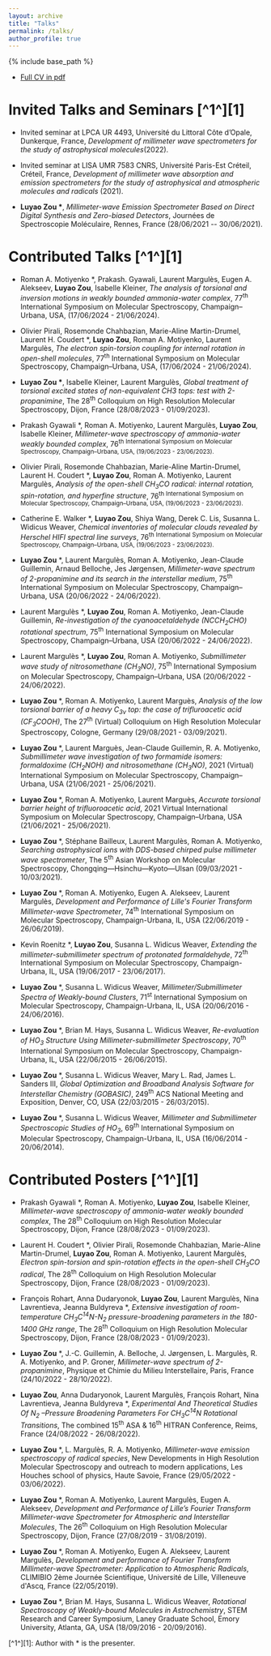 ```yaml
---
layout: archive
title: "Talks"
permalink: /talks/
author_profile: true
---
```


{% include base_path %}

* <a href="../images/cv_luyao_zou.pdf" target="_blank">Full CV in pdf</a>

Invited Talks and Seminars [^1^][1]
=====
* Invited seminar at LPCA UR 4493, Université du Littoral Côte d’Opale, Dunkerque, France, *Development of millimeter wave spectrometers for the study of astrophysical molecules*(2022).

* Invited seminar at LISA UMR 7583 CNRS, Université Paris-Est Créteil, Créteil, France, *Development of millimeter wave absorption and emission spectrometers for the study of astrophysical and atmospheric molecules and radicals* (2021).

* __Luyao Zou &ast;__, *Millimeter-wave Emission Spectrometer Based on Direct Digital Synthesis and Zero-biased Detectors*, Journées de Spectroscopie Moléculaire, Rennes, France (28/06/2021 -- 30/06/2021).

Contributed Talks [^1^][1]
=====

* Roman A. Motiyenko &ast;, Prakash. Gyawali, Laurent Margulès, Eugen A. Alekseev, __Luyao Zou__, Isabelle Kleiner, *The analysis of torsional and inversion motions in weakly bounded ammonia-water complex*, 77<sup>th</sup> International Symposium on Molecular Spectroscopy, Champaign–Urbana, USA, (17/06/2024 - 21/06/2024).

* Olivier Pirali, Rosemonde Chahbazian, Marie-Aline Martin-Drumel, Laurent H. Coudert &ast;, __Luyao Zou__, Roman A. Motiyenko, Laurent Margulès, *The electron spin-torsion coupling for internal rotation in open-shell molecules*, 77<sup>th</sup> International Symposium on Molecular Spectroscopy, Champaign–Urbana, USA, (17/06/2024 - 21/06/2024).

* __Luyao Zou &ast;__, Isabelle Kleiner, Laurent Margulès, *Global treatment of torsional excited states of non-equivalent CH3 tops: test with 2-propanimine*, The 28<sup>th</sup> Colloquium on High Resolution Molecular Spectroscopy, Dijon, France (28/08/2023 - 01/09/2023).

* Prakash Gyawali &ast;, Roman A. Motiyenko, Laurent Margulès, __Luyao Zou__, Isabelle Kleiner, *Millimeter-wave spectroscopy of ammonia-water weakly bounded complex*, 76<sup>th</sub> International Symposium on Molecular Spectroscopy, Champaign–Urbana, USA, (19/06/2023 - 23/06/2023).

* Olivier Pirali, Rosemonde Chahbazian, Marie-Aline Martin-Drumel, Laurent H. Coudert &ast;, __Luyao Zou__, Roman A. Motiyenko, Laurent Margulès, *Analysis of the open-shell CH<sub>3</sub>CO radical: internal rotation, spin-rotation, and hyperfine structure*, 76<sup>th</sub> International Symposium on Molecular Spectroscopy, Champaign–Urbana, USA, (19/06/2023 - 23/06/2023).

* Catherine E. Walker &ast;, __Luyao Zou__, Shiya Wang, Derek C. Lis, Susanna L. Widicus Weaver, *Chemical inventories of molecular clouds revealed by Herschel HIFI spectral line surveys*, 76<sup>th</sub> International Symposium on Molecular Spectroscopy, Champaign–Urbana, USA, (19/06/2023 - 23/06/2023).

* __Luyao Zou__ &ast;, Laurent Margulès, Roman A. Motiyenko, Jean-Claude Guillemin, Arnaud Belloche, Jes Jørgensen, *Millimeter-wave spectrum of 2-propanimine and its search in the interstellar medium*, 75<sup>th</sup> International Symposium on Molecular Spectroscopy, Champaign–Urbana, USA (20/06/2022 - 24/06/2022).

* Laurent Margulès &ast;, __Luyao Zou__, Roman A. Motiyenko, Jean-Claude Guillemin, *Re-investigation of the cyanoacetaldehyde (NCCH<sub>2</sub>CHO) rotational spectrum*, 75<sup>th</sup> International Symposium on Molecular Spectroscopy, Champaign–Urbana, USA (20/06/2022 - 24/06/2022).

* Laurent Margulès &ast;, __Luyao Zou__, Roman A. Motiyenko, *Submillimeter wave study of nitrosomethane (CH<sub>3</sub>NO)*, 75<sup>th</sup> International Symposium on Molecular Spectroscopy, Champaign–Urbana, USA (20/06/2022 - 24/06/2022).

* __Luyao Zou__ &ast;, Roman A. Motiyenko, Laurent Marguès, *Analysis of the low torsional barrier of a heavy C<sub>3v</sub> top: the case of trifluroacetic acid (CF<sub>3</sub>COOH)*, The 27<sup>th</sup> (Virtual) Colloquium on High Resolution Molecular Spectroscopy, Cologne, Germany (29/08/2021 - 03/09/2021).

* __Luyao Zou__ &ast;, Laurent Marguès, Jean-Claude Guillemin, R. A. Motiyenko, *Submillimeter wave investigation of two formamide isomers: formaldoxime (CH<sub>2</sub>NOH) and nitrosomethane (CH<sub>3</sub>NO)*, 2021 (Virtual) International Symposium on Molecular Spectroscopy, Champaign–Urbana, USA (21/06/2021 - 25/06/2021).

* __Luyao Zou__ &ast;, Roman A. Motiyenko, Laurent Marguès, *Accurate torsional barrier height of trifluoroacetic acid*, 2021 Virtual International Symposium on Molecular Spectroscopy, Champaign–Urbana, USA (21/06/2021 - 25/06/2021).

* __Luyao Zou__ &ast;, Stéphane Bailleux, Laurent Margulès, Roman A. Motiyenko, *Searching astrophysical ions with DDS-based chirped pulse millimeter wave spectrometer*, The 5<sup>th</sup> Asian Workshop on Molecular Spectroscopy, Chongqing—Hsinchu—Kyoto—Ulsan (09/03/2021 - 10/03/2021).

* __Luyao Zou__ &ast;, Roman A. Motiyenko, Eugen A. Alekseev, Laurent Margulès, *Development and Performance of Lille's Fourier Transform Millimeter-wave Spectrometer*, 74<sup>th</sup> International Symposium on Molecular Spectroscopy, Champaign-Urbana, IL, USA (22/06/2019 - 26/06/2019).

* Kevin Roenitz &ast;, __Luyao Zou__, Susanna L. Widicus Weaver, *Extending the millimeter-submillimeter spectrum of protonated formaldehyde*, 72<sup>th</sup> International Symposium on Molecular Spectroscopy, Champaign-Urbana, IL, USA (19/06/2017 - 23/06/2017).

* __Luyao Zou__ &ast;, Susanna L. Widicus Weaver, *Millimeter/Submillimeter Spectra of Weakly-bound Clusters*, 71<sup>st</sup> International Symposium on Molecular Spectroscopy, Champaign-Urbana, IL, USA (20/06/2016 - 24/06/2016).

* __Luyao Zou__ &ast;, Brian M. Hays, Susanna L. Widicus Weaver, *Re-evaluation of HO<sub>3</sub> Structure Using Millimeter-submillimeter Spectroscopy*, 70<sup>th</sup> International Symposium on Molecular Spectroscopy, Champaign-Urbana, IL, USA (22/06/2015 - 26/06/2015).

* __Luyao Zou__ &ast;, Susanna L. Widicus Weaver, Mary L. Rad, James L. Sanders III, *Global Optimization and Broadband Analysis Software for Interstellar Chemistry (GOBASIC)*, 249<sup>th</sup> ACS National Meeting and Exposition, Denver, CO, USA (22/03/2015 - 26/03/2015).

* __Luyao Zou__ &ast;, Susanna L. Widicus Weaver, *Millimeter and Submillimeter Spectroscopic Studies of HO<sub>3</sub>*, 69<sup>th</sup> International Symposium on Molecular Spectroscopy, Champaign-Urbana, IL, USA (16/06/2014 - 20/06/2014).
 

Contributed Posters [^1^][1]
======

* Prakash Gyawali &ast;, Roman A. Motiyenko, __Luyao Zou__, Isabelle Kleiner, *Millimeter-wave spectroscopy of ammonia-water weakly bounded complex*, The 28<sup>th</sup> Colloquium on High Resolution Molecular Spectroscopy, Dijon, France (28/08/2023 - 01/09/2023).

* Laurent H. Coudert &ast;, Olivier Pirali, Rosemonde Chahbazian, Marie-Aline Martin-Drumel, __Luyao Zou__, Roman A. Motiyenko, Laurent Margulès, *Electron spin-torsion and spin-rotation effects in the open-shell CH<sub>3</sub>CO radical*, The 28<sup>th</sup> Colloquium on High Resolution Molecular Spectroscopy, Dijon, France (28/08/2023 - 01/09/2023).

* François Rohart, Anna Dudaryonok, __Luyao Zou__, Laurent Margulès, Nina Lavrentieva, Jeanna Buldyreva &ast;, *Extensive investigation of room-temperature CH<sub>3</sub>C<sup>14</sup>N-N<sub>2</sub> pressure-broadening parameters in the 180-1400 GHz range*, The 28<sup>th</sup> Colloquium on High Resolution Molecular Spectroscopy, Dijon, France (28/08/2023 - 01/09/2023).

* __Luyao Zou__ &ast;, J.-C. Guillemin, A. Belloche, J. Jørgensen, L. Margulès, R. A. Motiyenko, and P. Groner, *Millimeter-wave spectrum of 2-propanimine*, Physique et Chimie du Milieu Interstellaire, Paris, France (24/10/2022 - 28/10/2022).

* __Luyao Zou__, Anna Dudaryonok, Laurent Margulès, François Rohart, Nina Lavrentieva, Jeanna Buldyreva &ast;, *Experimental And Theoretical Studies Of N<sub>2</sub> –Pressure Broadening Parameters For CH<sub>3</sub>C<sup>14</sup>N Rotational Transitions*, The combined 15<sup>th</sup> ASA & 16<sup>th</sup> HITRAN Conference, Reims, France (24/08/2022 - 26/08/2022).

* __Luyao Zou__ &ast;, L. Margulès, R. A. Motiyenko, *Millimeter-wave emission spectroscopy of radical species*, New Developments in High Resolution Molecular Spectroscopy and outreach to modern applications, Les Houches school of physics, Haute Savoie, France (29/05/2022 - 03/06/2022).

* __Luyao Zou__ &ast;, Roman A. Motiyenko, Laurent Margulès, Eugen A. Alekseev, *Development and Performance of Lille’s Fourier Transform Millimeter-wave Spectrometer for Atmospheric and Interstellar Molecules*, The 26<sup>th</sup> Colloquium on High Resolution Molecular Spectroscopy, Dijon, France (27/08/2019 - 31/08/2019).

* __Luyao Zou__ &ast;, Roman A. Motiyenko, Eugen A. Alekseev, Laurent Margulès, *Development and performance of Fourier Transform Millimeter-wave Spectrometer: Application to Atmospheric Radicals*, CLIMIBIO 2ème Journée Scientifique, Université de Lille, Villeneuve d'Ascq, France (22/05/2019).

* __Luyao Zou__ &ast;, Brian M. Hays, Susanna L. Widicus Weaver, *Rotational Spectroscopy of Weakly-bound Molecules in Astrochemistry*, STEM Research and Career Symposium, Laney Graduate School, Emory University, Atlanta, GA, USA (18/09/2016 - 20/09/2016).


[^1^][1]: Author with &ast; is the presenter.